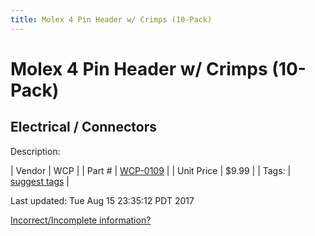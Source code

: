 ```yaml
---
title: Molex 4 Pin Header w/ Crimps (10-Pack)
---
```


# Molex 4 Pin Header w/ Crimps (10-Pack)
## Electrical / Connectors
Description: 	 

| Vendor | WCP | 
| Part # | [WCP-0109](http://www.wcproducts.net/WCP-0109) | 
| Unit Price | $9.99 | 
| Tags: | [suggest tags](https://docs.google.com/forms/d/e/1FAIpQLSeWyY8v3RgOty-MyWmh9U0iivNYN_molChYyS-0U-o-kOAv_g/viewform) | 

Last updated: Tue Aug 15 23:35:12 PDT 2017

 [Incorrect/Incomplete information?](https://docs.google.com/forms/d/e/1FAIpQLSeWyY8v3RgOty-MyWmh9U0iivNYN_molChYyS-0U-o-kOAv_g/viewform)